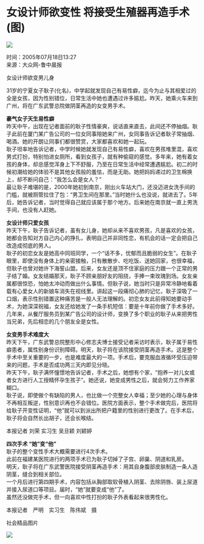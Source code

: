 # 女设计师欲变性 将接受生殖器再造手术(图)

![](https://photocdn.sohu.com/20050718/Img226349614.jpg)

时间：2005年07月18日13:27  
来源：大众网-鲁中晨报  

女设计师欲变男儿身

31岁的宁夏女子耿子(化名)，中学起就发现自己有易性癖，迄今为止与其相爱过的全是女孩，因为性别错位，日常生活中她也遭遇过许多尴尬。昨天，她乘火车来到广州，将在广东武警总院做阴茎再造的女变男手术。

**豪气女子天生易性癖**  
昨天中午，出现在记者面前的耿子性情豪爽，说话直来直去，此间还不停抽烟。耿子此前在厦门某广告公司的一位女同事陪她来广州，女同事告诉记者耿子常抽烟、喝酒。她的开朗让同事们都很赞赏，大家都喜欢和她一起玩。  
耿子坦率地告诉记者，中学时候她就发现自己有易性癖，喜欢在男孩堆里混，喜欢男式打扮，特别怕进女厕所，看到女孩子，就有种偷窥的感觉。多年来，她有着女孩的身体，却总感觉浑身上下不舒服，乃至在日常生活中经常遭遇尴尬。初二的时候初潮给她的体验不是其他女孩般的羞怯，而是无助。她把妈妈递过的卫生棉换上，却不断问自己：“我怎么会是女人？”  
最让耿子难堪的是，2000年她初到南京，刚出火车站大门，还没迈进女洗手间的门槛，就被厕管拉住了包：“男卫生间在那里。”当时她什么也没说，就进去了。5年后，她告诉记者，当时觉得自己就应该属于那个地方。后来她在南京就一直上男洗手间，也没有人赶她。

**女设计师只爱女孩**  
昨天下午，耿子告诉记者，虽有女儿身，她却从来不喜欢男孩，凡是喜欢的女孩，她都会告知对方自己内心的挣扎，表明自己并非同性恋，有机会的话一定会把自己改造成彻底的男人。  
耿子的初恋女友是她高中同班同学，一个“话不多，忧郁而且脆弱的女生”。在耿子眼里，即使没有身体上的亲密接触，只有散散步、吃吃饭、送她回家，也很幸福，但耿子也曾对她许下海誓山盟。后来，女友还是顶不住家庭的压力跟一个正常的男子结了婚。女友结婚那天，耿子不顾亲朋好友的阻挠，手捧一束玫瑰到场。女友亲属都很惊恐，怕她太冲动而做出什么事情。但耿子说，她当时只是异常冷静地看着载有心爱女人的新娘车消失在视线里。讲起这一段痛彻心肺的记忆，耿子深吸了一口烟，表示性别错置这种痛苦是一般人无法理解的。初恋女友此前得知她要动手术，为她深深祝福，女友还给她发了一条手机短信：要是十年前你做了手术多好。  
几年来，从餐厅服务员到某广告公司的设计师，变换了多个职业的耿子从来把男性当兄弟，先后相恋的几个朋友全是女性。

**女变男手术难度大**  
昨天下午，广东武警总院整形中心修志夫博士接受记者采访时表示，耿子属于易性癖患者，属性别身份识别障碍。明天，耿子将在该院接受阴茎再造手术。这是整个手术中至关重要的一步，也是难度最大的一项。手术后，要克服血液循环受压迫带来的问题，手术是否成功两三天内即见分晓。  
昨天下午，耿子满怀憧憬地告诉记者，手术之后，她想有个家，“抱养一对儿女或者女方进行人工授精怀孕生孩子”。她还说，她变成男性之后，就会努力工作养家糊口。  
耿子说，即使做个有缺陷的男人，也比做一个完整女人幸福；至少她的心理与身体不再相互叛逆，性别意识再也不会错位。医院方面表示，整个手术做完后，医院将给耿子开变性证明，“他”就可以到派出所把户籍里的性别进行更改了。在手术后，耿子将会自然长出胡子，还会长喉结。

本报记者 刘荣 实习生 吴旦颖 刘颖婷  

**四次手术 “她”变“他”**  
耿子的整个变性手术大概需要进行4次手术。  
此前在福建某医院进行的两项手术已为耿子切掉了子宫、卵巢、阴道和乳房。  
明天，耿子将在广东武警医院接受阴茎再造手术：用其自身腹部皮肤制造一条人造阴茎，缝合到相关部位。  
一个月后进行第四期手术，内容包括从胸部取软骨植入阴茎、去除阴唇、装上尿道并接入尿道口等项目。届时，“她”就要变成“他”了。  
虽然还没做完手术，但一向喜欢中性打扮的耿子外表看起来很男性化。  

本报记者　严明　实习生　陈伟斌　摄  

社会精品图片

![](https://photo.pic.sohu.com/20050323/Img224820561.gif)
<!-- tcd_original_link http://news.sohu.com/20050718/n226349613.shtml -->
